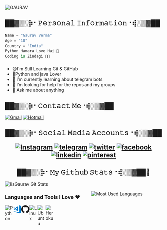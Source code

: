 

![GAURAV](https://telegra.ph/file/5d0d4513f56410d55c93b.jpg)



## ██▓▒­░⡷⠂𝙿𝚎𝚛𝚜𝚘𝚗𝚊𝚕 𝙸𝚗𝚏𝚘𝚛𝚖𝚊𝚝𝚒𝚘𝚗⠐⢾░▒▓██
```python
Name = "Gaurav Verma"
Age = "18"
Country = "India"
Python Hamara Love Hai 💖
Coding is Zindagi 💝🖤
```
###

- 😄I'm Still Learning Git & GitHub
- 🥰Python and java Lover
- 🌱 I’m currently learning about telegram bots
- 🤔 I’m looking for help for the repos and my groups
- 💬 Ask me about anything



## ██▓▒­░⡷⠂𝙲𝚘𝚗𝚝𝚊𝚌𝚝 𝙼𝚎⠐⢾░▒▓██
[![Gmail](https://img.shields.io/badge/iisgauravv@gmail.com-EA4335?style=for-the-badge&logo=gmail&logoColor=white)](mailto:iisgauravv@gmail.com)
[![Hotmail](https://img.shields.io/badge/iisgaurav@hotmail.com-0072c6?style=for-the-badge&logo=hotmail&logoColor=white)](mailto:iisgaurav@hotmail.com)


<h2 align="center"><b> ██▓▒­░⡷⠂𝚂𝚘𝚌𝚒𝚊𝚕 𝙼𝚎𝚍𝚒𝚊 𝙰𝚌𝚌𝚘𝚞𝚗𝚝𝚜⠐⢾░▒▓██





[![Instagram](https://img.shields.io/badge/-Instagram-E1306C?style=for-the-badge&logo=instagram&logoColor=white)](https://www.instagram.com/IisGaurav) [![telegram](https://img.shields.io/badge/Telegram-0088cc?style=for-the-badge&logo=telegram&logocolor=white)](https://t.me/IisGaurav) [![twitter](https://img.shields.io/badge/Twitter-1DA1F2?style=for-the-badge&logo=twitter&logoColor=white)](https://twitter.com/IisGaurav) [![facebook](https://img.shields.io/badge/Facebook-4267B2?style=for-the-badge&logo=Facebook&logoColor=white)](https://facebook.com/IisGaurav) [![linkedin](https://img.shields.io/badge/LinkedIn-0077b5?style=for-the-badge&logo=linkedin&logoColor=white)](https://linkedin.com/in/IisGaurav)  [![pinterest](https://img.shields.io/badge/Pinterest-E60023?style=for-the-badge&logo=pinterest&logoColor=white)](https://pinterest.com/IisGaurav)</b></h2>



<h2 align="center"><b>██▓▒­░⡷⠂𝙼𝚢 𝙶𝚒𝚝𝚑𝚞𝚋 𝚂𝚝𝚊𝚝𝚜⠐⢾░▒▓██💛</b></h2>

![IisGaurav Git Stats](https://github-readme-stats.vercel.app/api?username=IisGaurav&include_all_commits=true&count_private=true&theme=highcontrast) 
<p>
  <a href="https://github-readme-stats.vercel.app/api/top-langs/?username=IisGaurav&layout=compact&theme=radical">
<img width="45%" align="right" alt="Most Used Languages" src="https://github-readme-stats.vercel.app/api/top-langs/?username=IisGaurav&layout=compact&theme=radical" />
</a>




### Languages and Tools I Love ❤️
[<img align="left" alt="Python" width="26px" src="https://upload.wikimedia.org/wikipedia/commons/thumb/c/c3/Python-logo-notext.svg/600px-Python-logo-notext.svg.png" />](https://python.org/)
[<img align="left" alt="Visual Studio Code" width="26px" src="https://raw.githubusercontent.com/github/explore/80688e429a7d4ef2fca1e82350fe8e3517d3494d/topics/visual-studio-code/visual-studio-code.png" />](https://code.visualstudio.com/)
[<img align="left" alt="GitHub" width="26px" src="https://raw.githubusercontent.com/github/explore/78df643247d429f6cc873026c0622819ad797942/topics/github/github.png" />](https://git-scm.com/)
[<img align="left" alt="Linux" width="26px" src="https://www.freepnglogos.com/uploads/linux-png/difference-between-linux-and-window-operating-system-3.png" />](https://www.linux.org/)
[<img align="left" alt="Ubuntu" width="26px" src="https://assets.ubuntu.com/v1/29985a98-ubuntu-logo32.png" />](https://www.ubuntu.com)
[<img align="left" alt="Heroku" width="26px" src="https://www.nicepng.com/png/full/223-2233246_heroku-logo-salesforce-heroku.png" />](https://heroku.com/) 

<br />
<br />
